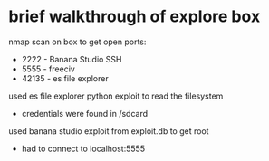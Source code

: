 # brief walkthrough of explore box

nmap scan on box to get open ports:

- 2222 - Banana Studio SSH
- 5555 - freeciv
- 42135 - es file explorer

used es file explorer python exploit to read the filesystem

* credentials were found in /sdcard

used banana studio exploit from exploit.db to get root

* had to connect to localhost:5555
